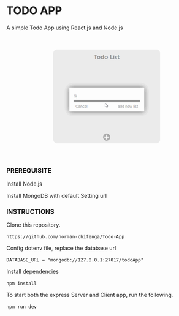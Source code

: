 # TODO APP

A simple Todo App using React.js and Node.js	

![image info](./src/assets/todoApp.gif)

### PREREQUISITE
Install Node.js

Install MongoDB with default Setting
url

### INSTRUCTIONS
Clone this repository.

```
https://github.com/norman-chifenga/Todo-App
```

Config dotenv file, replace the database url
```
DATABASE_URL = "mongodb://127.0.0.1:27017/todoApp"
```

Install dependencies
```
npm install
```

To start both the express Server and Client app, run the following.
```
npm run dev
```

